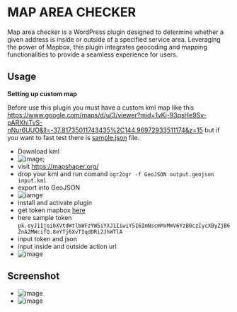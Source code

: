 # MAP AREA CHECKER

Map area checker is a WordPress plugin designed to determine whether a given address is inside or outside of a specified service area. Leveraging the power of Mapbox, this plugin integrates geocoding and mapping functionalities to provide a seamless experience for users.


## Usage 

**Setting up custom map**

Before use this plugin you must have a custom kml map  like this https://www.google.com/maps/d/u/3/viewer?mid=1vKj-93qsHe9Sv-pARXhiTvS-nNur6UUO&ll=-37.81735011743435%2C144.96972933511174&z=15 but if you want to fast test there is [sample.json](https://github.com/fabianusyayan/map-area-checker/blob/master/sample.json) file.

- Download kml 
- ![image](https://i.imgur.com/m7DcLjt.png);
- visit https://mapshaper.org/
- drop your kml and run comand `ogr2ogr -f GeoJSON output.geojson input.kml`
- export into GeoJSON 
- ![iamge](https://i.imgur.com/2jFDZXd.png)
- install and activate plugin 
- get token mapbox [here](https://account.mapbox.com/)
- here sample token `pk.eyJ1IjoibXVtdWtlbWFzYW5iYXJ1IiwiYSI6ImNscmMxMmV6YzB0czIycXByZjB6ZnA2MWcifQ.8eYTj6XvTIqdDRi2JhWTlA`
- input token and json 
- input inside and outside action url
- ![image](https://i.imgur.com/9WjF9ki.png)


## Screenshot 

- ![image](https://i.imgur.com/HcWWlAk.png)
- ![image](https://i.imgur.com/C1v3TBV.png)